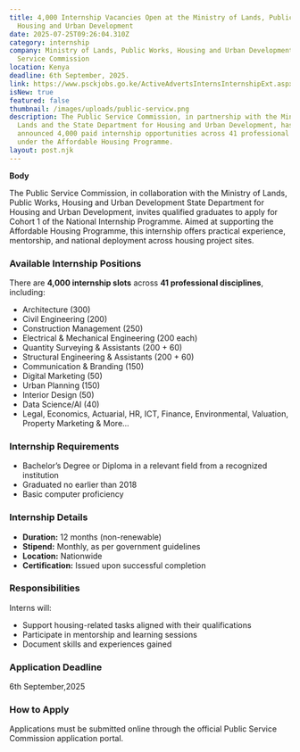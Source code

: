 ```yaml
---
title: 4,000 Internship Vacancies Open at the Ministry of Lands, Public Works,
  Housing and Urban Development
date: 2025-07-25T09:26:04.310Z
category: internship
company: Ministry of Lands, Public Works, Housing and Urban Development / Public
  Service Commission
location: Kenya
deadline: 6th September, 2025.
link: https://www.psckjobs.go.ke/ActiveAdvertsInternsInternshipExt.aspx
isNew: true
featured: false
thumbnail: /images/uploads/public-servicw.png
description: The Public Service Commission, in partnership with the Ministry of
  Lands and the State Department for Housing and Urban Development, has
  announced 4,000 paid internship opportunities across 41 professional fields
  under the Affordable Housing Programme.
layout: post.njk
---
```

<!--StartFragment-->

**Body**

The Public Service Commission, in collaboration with the Ministry of Lands, Public Works, Housing and Urban Development  State Department for Housing and Urban Development, invites qualified graduates to apply for Cohort 1 of the National Internship Programme. Aimed at supporting the Affordable Housing Programme, this internship offers practical experience, mentorship, and national deployment across housing project sites.

###  Available Internship Positions

There are **4,000 internship slots** across **41 professional disciplines**, including:

* Architecture (300)
* Civil Engineering (200)
* Construction Management (250)
* Electrical & Mechanical Engineering (200 each)
* Quantity Surveying & Assistants (200 + 60)
* Structural Engineering & Assistants (200 + 60)
* Communication & Branding (150)
* Digital Marketing (50)
* Urban Planning (150)
* Interior Design (50)
* Data Science/AI (40)
* Legal, Economics, Actuarial, HR, ICT, Finance, Environmental, Valuation, Property Marketing & More...

###  Internship Requirements

* Bachelor’s Degree or Diploma in a relevant field from a recognized institution
* Graduated no earlier than 2018
* Basic computer proficiency

###  Internship Details

* **Duration:** 12 months (non-renewable)
* **Stipend:** Monthly, as per government guidelines
* **Location:** Nationwide
* **Certification:** Issued upon successful completion

###  Responsibilities

Interns will:

* Support housing-related tasks aligned with their qualifications
* Participate in mentorship and learning sessions
* Document skills and experiences gained

### Application Deadline

<!--StartFragment-->

6th September,2025

<!--EndFragment-->

### How to Apply

Applications must be submitted online through the official Public Service Commission application portal.

<!--EndFragment-->
